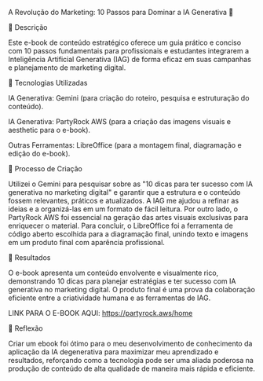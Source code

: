 A Revolução do Marketing: 10 Passos para Dominar a IA Generativa 🚀

📒 Descrição

Este e-book de conteúdo estratégico oferece um guia prático e conciso com 10 passos fundamentais para profissionais e estudantes integrarem a Inteligência Artificial Generativa (IAG) de forma eficaz em suas campanhas e planejamento de marketing digital.

🤖 Tecnologias Utilizadas

IA Generativa: Gemini (para criação do roteiro, pesquisa e estruturação do conteúdo).

IA Generativa: PartyRock AWS (para a criação das imagens visuais e aesthetic para o e-book).

Outras Ferramentas: LibreOffice (para a montagem final, diagramação e edição do e-book).

🧐 Processo de Criação

Utilizei o Gemini para pesquisar sobre as "10 dicas para ter sucesso com IA generativa no marketing digital" e garantir que a estrutura e o conteúdo fossem relevantes, práticos e atualizados. A IAG me ajudou a refinar as ideias e a organizá-las em um formato de fácil leitura. Por outro lado, o PartyRock AWS foi essencial na geração das artes visuais exclusivas para enriquecer o material. Para concluir, o LibreOffice foi a ferramenta de código aberto escolhida para a diagramação final, unindo texto e imagens em um produto final com aparência profissional.

🚀 Resultados

O e-book apresenta um conteúdo envolvente e visualmente rico, demonstrando 10 dicas para planejar estratégias e ter sucesso com IA generativa no marketing digital. O produto final é uma prova da colaboração eficiente entre a criatividade humana e as ferramentas de IAG.

LINK PARA O E-BOOK AQUI: https://partyrock.aws/home

💭 Reflexão

Criar um ebook foi ótimo para o meu desenvolvimento de conhecimento da aplicação da IA degenerativa para maximizar meu aprendizado e resultados, reforçando como a tecnologia pode ser uma aliada poderosa na produção de conteúdo de alta qualidade de maneira mais rápida e eficiente.
